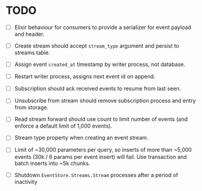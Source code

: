 # TODO

-[ ] Elixir behaviour for consumers to provide a serializer for event payload and header.

-[ ] Create stream should accept `stream_type` argument and persist to streams table.

-[ ] Assign event `created_at` timestamp by writer process, not database.

-[ ] Restart writer process, assigns next event id on append.

-[ ] Subscription should ack received events to resume from last seen.

-[ ] Unsubscribe from stream should remove subscription process and entry from storage.

-[ ] Read stream forward should use count to limit number of events (and enforce a default limit of 1,000 events).

-[ ] Stream type property when creating an event stream.

-[ ] Limit of ~30,000 parameters per query, so inserts of more than ~5,000 events (30k / 6 params per event insert) will fail.
     Use transaction and batch inserts into ~5k chunks.

 -[ ] Shutdown `EventStore.Streams.Stream` processes after a period of inactivity
